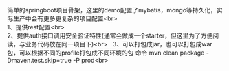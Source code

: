 

简单的springboot项目骨架，这里的demo配置了mybatis，mongo等持久化，实际生产中会有更多更复杂的项目配置\<br>  
1、提供rest配置\<br>  
2、提供auth接口调用安全验证特性(通常会做成一个starter，但这里为了方便阅读，与业务代码放在同一项目下)\<br>  
3、可以打包成jar，也可以打包成war包，可以根据不同的profile打包成不同环境的包 命令 mvn clean package -Dmaven.test.skip=true -P prod\<br>  
